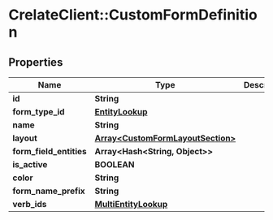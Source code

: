 # CrelateClient::CustomFormDefinition

## Properties
Name | Type | Description | Notes
------------ | ------------- | ------------- | -------------
**id** | **String** |  | [optional] 
**form_type_id** | [**EntityLookup**](EntityLookup.md) |  | [optional] 
**name** | **String** |  | [optional] 
**layout** | [**Array&lt;CustomFormLayoutSection&gt;**](CustomFormLayoutSection.md) |  | [optional] 
**form_field_entities** | **Array&lt;Hash&lt;String, Object&gt;&gt;** |  | [optional] 
**is_active** | **BOOLEAN** |  | [optional] 
**color** | **String** |  | [optional] 
**form_name_prefix** | **String** |  | [optional] 
**verb_ids** | [**MultiEntityLookup**](MultiEntityLookup.md) |  | [optional] 


